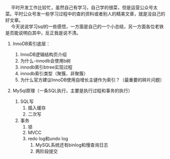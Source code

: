 &emsp; 平时开发工作比较忙，虽然自己有学习，自己学的很菜，但是运营公众号太菜。平时公众号发一些学习过程中的查的资料或者别人的精美文章，就是没自己的好文章。   
&emsp; 今天说说学习sql的一些感悟，一方面是自己的一个小总结，另一方面各位老铁是否能说明白其中，反正我是说不清。  

1. InnoDB索引底层：
    1. InnoDB逻辑结构页介绍  
    2. 为什么-innodb会使用b树
    3. innodb索引btree实现过程
    4. innodb索引类型（聚簇、非聚簇）  
    5. 为什么官方建议InnoDB使用自增长主键作为索引？（最重要的碎片问题）

2. MySql原理（一条SQL执行，主要是执行过程和事务的执行）  
    1. SQL写  
        1. 插入缓存
        2. 二次写
    2. 事务  
        1. 锁
        2. MVCC
        3. redo log和undo log
            1. MySQL系统还有binlog和慢查询日志
            2. 两阶段提交

<!-- 
表中数据很大：
    1. 修改表结构
    2. 删除数据

MySQL 在并发场景下会遇到的问题及解决方案～ 
https://mp.weixin.qq.com/s/tFiTv7a8VFvU-paghtGkcw
-->